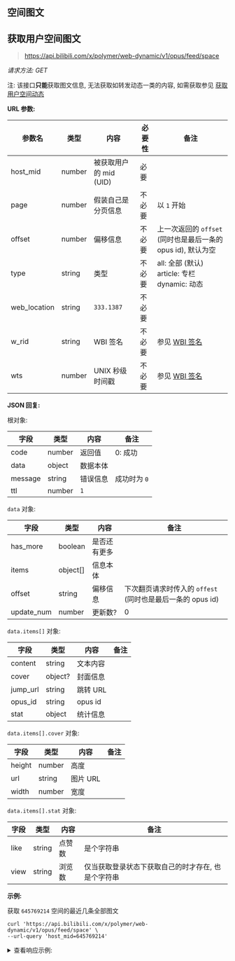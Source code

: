 ## 空间图文

## 获取用户空间图文

> https://api.bilibili.com/x/polymer/web-dynamic/v1/opus/feed/space

*请求方法: GET*

注: 该接口**只能**获取图文信息, 无法获取如转发动态一类的内容, 如需获取参见 [获取用户空间动态](docs/dynamic/space.md)

**URL 参数:**

| 参数名   | 类型   | 内容 | 必要性 | 备注 |
| -------- | ------ | ---- | ------ | ---- |
| host_mid | number | 被获取用户的 mid (UID) | 必要 |      |
| page     | number | 假装自己是分页信息 | 不必要 | 以 `1` 开始 |
| offset   | number | 偏移信息 | 不必要 | 上一次返回的 `offset` (同时也是最后一条的 opus id),  默认为空 |
| type     | string | 类型 | 不必要 | all: 全部 (默认)<br />article: 专栏<br />dynamic: 动态 |
| web_location | string | `333.1387` | 不必要 |  |
| w_rid    | string | WBI 签名 | 不必要 | 参见 [WBI 签名](../misc/sign/wbi.md) |
| wts      | number | UNIX 秒级时间戳 | 不必要 | 参见 [WBI 签名](../misc/sign/wbi.md) |

**JSON 回复:**

根对象:

| 字段 | 类型 | 内容 | 备注 |
| ---- | ---- | ---- | ---- |
| code | number | 返回值 | 0: 成功 |
| data | object | 数据本体 |  |
| message | string | 错误信息 | 成功时为 `0` |
| ttl | number | `1` |  |

`data` 对象:

| 字段 | 类型 | 内容 | 备注 |
| ---- | ---- | ---- | ---- |
| has_more | boolean | 是否还有更多 |  |
| items | object[] | 信息本体 |  |
| offset | string | 偏移信息 | 下次翻页请求时传入的 `offest` (同时也是最后一条的 opus id) |
| update_num | number | 更新数? | 0 |

`data.items[]` 对象:

| 字段 | 类型 | 内容 | 备注 |
| ---- | ---- | ---- | ---- |
| content | string | 文本内容 |  |
| cover | object? | 封面信息 |  |
| jump_url | string | 跳转 URL |  |
| opus_id | string | opus id |  |
| stat | object | 统计信息 |  |

`data.items[].cover` 对象:

| 字段 | 类型 | 内容 | 备注 |
| ---- | ---- | ---- | ---- |
| height | number | 高度 |  |
| url | string | 图片 URL |  |
| width | number | 宽度 |  |

`data.items[].stat` 对象:

| 字段 | 类型 | 内容 | 备注 |
| ---- | ---- | ---- | ---- |
| like | string | 点赞数 | 是个字符串 |
| view | string | 浏览数 | 仅当获取登录状态下获取自己的时才存在, 也是个字符串 |

**示例:**

获取 `645769214` 空间的最近几条全部图文

```shell
curl 'https://api.bilibili.com/x/polymer/web-dynamic/v1/opus/feed/space' \
--url-query 'host_mid=645769214'
```

<details>
<summary>查看响应示例:</summary>

```json
{
  "code": 0,
  "data": {
    "has_more": true,
    "items": [
      {
        "content": "我在 Google I/O 2025 的 puzzle 取得了获胜的优异成绩, 你也来试试吧",
        "cover": {
          "height": 1640,
          "url": "http://i0.hdslb.com/bfs/new_dyn/a48c47c07bf19f07c01b489eb6b42e63645769214.jpg",
          "width": 720
        },
        "jump_url": "//www.bilibili.com/opus/1057955152016703512",
        "opus_id": "1057955152016703512",
        "stat": {
          "like": "1"
        }
      },
      {
        "content": "通过 DevTools 绕过 SSR 抓包某站专栏正文接口",
        "cover": {
          "height": 430,
          "url": "http://i0.hdslb.com/bfs/article/9071997152b6fec0ae465fe2a86b580e645769214.jpg",
          "width": 768
        },
        "jump_url": "//www.bilibili.com/opus/1056353752004427792",
        "opus_id": "1056353752004427792",
        "stat": {
          "like": "3"
        }
      },
      {
        "content": "今天也是看上 Minecraft 大电影 了, 看的人几乎没有, 虽然看的是中配, 总体上感觉剧情有趣甚至有点小感动, 音乐也感觉不错, 价格也实惠",
        "cover": {
          "height": 4080,
          "url": "http://i0.hdslb.com/bfs/new_dyn/408d4e2b2ad8df6873c303cf26f571db645769214.jpg",
          "width": 3060
        },
        "jump_url": "//www.bilibili.com/opus/1052711525276450824",
        "opus_id": "1052711525276450824",
        "stat": {
          "like": "3"
        }
      },
      {
        "content": "糟了没注意, 自己成小丑了",
        "cover": {
          "height": 1640,
          "url": "http://i0.hdslb.com/bfs/new_dyn/6ebb3894cfab53966d6e440e4f5a905d645769214.jpg",
          "width": 720
        },
        "jump_url": "//www.bilibili.com/opus/1051313732437671938",
        "opus_id": "1051313732437671938",
        "stat": {
          "like": "3"
        }
      },
      {
        "content": "好消息, 我免费了, 想玩的随时联系\nhttps://t.me/c/2148747379/77",
        "cover": {
          "height": 720,
          "url": "http://i0.hdslb.com/bfs/new_dyn/fbc2b38406099df0bdaea47d08daa6f1645769214.jpg",
          "width": 1640
        },
        "jump_url": "//www.bilibili.com/opus/1050579658107518984",
        "opus_id": "1050579658107518984",
        "stat": {
          "like": "2"
        }
      },
      {
        "content": "认真的, 我的 Linux 发行版是 Android",
        "cover": {
          "height": 1080,
          "url": "http://i0.hdslb.com/bfs/new_dyn/3e512d84361323c319f79061d2f078d1645769214.jpg",
          "width": 1440
        },
        "jump_url": "//www.bilibili.com/opus/1032607998809210903",
        "opus_id": "1032607998809210903",
        "stat": {
          "like": "8"
        }
      },
      {
        "content": "于学校机房启动 QEMU 珍贵影像",
        "cover": {
          "height": 1080,
          "url": "http://i0.hdslb.com/bfs/new_dyn/2fdc7524449b029f8baf241d94663256645769214.jpg",
          "width": 1440
        },
        "jump_url": "//www.bilibili.com/opus/993403941079220225",
        "opus_id": "993403941079220225",
        "stat": {
          "like": "3"
        }
      },
      {
        "content": "BAC 正处于历史以来最困难的时期 - 中秋考古有感",
        "cover": {
          "height": 188,
          "url": "https://i0.hdslb.com/bfs/article/0c9b5e20356e07f89a8bb7769fef8eeb645769214.jpg",
          "width": 640
        },
        "jump_url": "//www.bilibili.com/opus/985444108243828741",
        "opus_id": "985444108243828741",
        "stat": {
          "like": "7"
        }
      },
      {
        "content": "发送文件到手机的 N 种正确姿势",
        "cover": {
          "height": 420,
          "url": "http://i0.hdslb.com/bfs/article/56a4024abebf7ed1166a1d247bb5cf64645769214.jpg",
          "width": 750
        },
        "jump_url": "//www.bilibili.com/opus/971804623539011587",
        "opus_id": "971804623539011587",
        "stat": {
          "like": "8"
        }
      },
      {
        "content": "我在朝鲜?",
        "cover": {
          "height": 468,
          "url": "http://i0.hdslb.com/bfs/new_dyn/ea12cca6abd75fe3fb5ad1abd1f347d3645769214.png",
          "width": 474
        },
        "jump_url": "//www.bilibili.com/opus/971255284349534210",
        "opus_id": "971255284349534210",
        "stat": {
          "like": "5"
        }
      },
      {
        "content": "一周没上 B 站就 99+ 了?",
        "cover": {
          "height": 284,
          "url": "http://i0.hdslb.com/bfs/new_dyn/9e3b889fd2dc75e9bae38a13e55fee26645769214.png",
          "width": 165
        },
        "jump_url": "//www.bilibili.com/opus/970197833343827970",
        "opus_id": "970197833343827970",
        "stat": {
          "like": "6"
        }
      },
      {
        "content": "今天因为Linux被骂, 决定放弃支持 Windows. 而且明天要开始军训了, 将停更若干时间, 遂发此动态, 望不知.",
        "cover": {
          "height": 1080,
          "url": "http://i0.hdslb.com/bfs/new_dyn/0f6f939334104ddc347566514fa4bfa7645769214.jpg",
          "width": 1440
        },
        "jump_url": "//www.bilibili.com/opus/967717348014293017",
        "opus_id": "967717348014293017",
        "stat": {
          "like": "73"
        }
      },
      {
        "content": "我的萌ICP备案通过了!",
        "cover": {
          "height": 2712,
          "url": "http://i0.hdslb.com/bfs/new_dyn/0a9bb3e82bbefe499b10b7fd02f2a4f4645769214.jpg",
          "width": 1220
        },
        "jump_url": "//www.bilibili.com/opus/956241611959828547",
        "opus_id": "956241611959828547",
        "stat": {
          "like": "1"
        }
      },
      {
        "content": "新年第一个AP",
        "cover": {
          "height": 1220,
          "url": "https://album.biliimg.com/bfs/new_dyn/ea5a39d37a4a1f20f32b25bfed466004645769214.jpg",
          "width": 2712
        },
        "jump_url": "//www.bilibili.com/opus/896448108088524805",
        "opus_id": "896448108088524805",
        "stat": {
          "like": "1"
        }
      },
      {
        "content": "新年快乐？",
        "cover": {
          "height": 605,
          "url": "https://album.biliimg.com/bfs/new_dyn/dab5d3e2ff03027215e5bfd4933abe45645769214.jpg",
          "width": 1220
        },
        "jump_url": "//www.bilibili.com/opus/896342627995090966",
        "opus_id": "896342627995090966",
        "stat": {
          "like": "1"
        }
      },
      {
        "content": "我回苏州了",
        "cover": {
          "height": 1280,
          "url": "https://album.biliimg.com/bfs/new_dyn/65c880f64997fab0c79527649d7fbe1b645769214.png",
          "width": 720
        },
        "jump_url": "//www.bilibili.com/opus/831507996405137432",
        "opus_id": "831507996405137432",
        "stat": {
          "like": "1"
        }
      },
      {
        "content": "Phigros RKS 12 纪念",
        "cover": {
          "height": 720,
          "url": "https://album.biliimg.com/bfs/new_dyn/dab03003aee2166987428857acbf4ffb645769214.png",
          "width": 1280
        },
        "jump_url": "//www.bilibili.com/opus/830690195959447605",
        "opus_id": "830690195959447605",
        "stat": {
          "like": "0"
        }
      },
      {
        "content": "现在知道B站推荐机制有多烂了吧",
        "cover": {
          "height": 1280,
          "url": "https://album.biliimg.com/bfs/new_dyn/05a5f769bed2705d2c8c3c69f60441df645769214.png",
          "width": 720
        },
        "jump_url": "//www.bilibili.com/opus/829284474633060387",
        "opus_id": "829284474633060387",
        "stat": {
          "like": "0"
        }
      },
      {
        "content": "求证: B站创始人们的成分\n证: [图片]",
        "cover": {
          "height": 1600,
          "url": "https://album.biliimg.com/bfs/new_dyn/830a9bbc3d5179a6d33af97e5baac7c8645769214.jpg",
          "width": 720
        },
        "jump_url": "//www.bilibili.com/opus/828071498582327315",
        "opus_id": "828071498582327315",
        "stat": {
          "like": "1"
        }
      },
      {
        "content": "如果排除掉可能的误差, 14=12.",
        "cover": {
          "height": 720,
          "url": "https://album.biliimg.com/bfs/new_dyn/79823dd0b617af6fc71126d6e042de3f645769214.png",
          "width": 1280
        },
        "jump_url": "//www.bilibili.com/opus/827727935543705620",
        "opus_id": "827727935543705620",
        "stat": {
          "like": "1"
        }
      }
    ],
    "offset": "827727935543705620",
    "update_num": 0
  },
  "message": "0",
  "ttl": 1
}
```
</details>

<!-- Generated by json-apidoc-gen @ 2025-05-01T00:59:41.402217612Z -->
